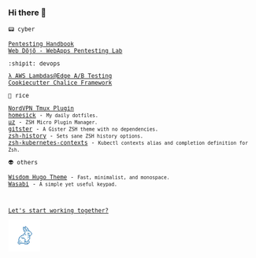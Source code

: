 ### Hi there 👋

<samp>
<small>

:pager: cyber

<a href="https://github.com/0xffsec/handbook">Pentesting Handbook</a>
<br>
<a href="https://github.com/0xffsec/webdojo">Web Dōjō - WebApps Pentesting Lab</a>

:shipit: devops

<a href="https://github.com/maxrodrigo/ab-testing-lambdas">λ AWS Lambdas@Edge A/B Testing</a>
<br>
<a href="https://github.com/maxrodrigo/cookiecutter-chalice">Cookiecutter Chalice Framework</a>

:rice_ball: rice

<a href="https://github.com/maxrodrigo/tmux-nordvpn">NordVPN Tmux Plugin</a>
<br>
<a href="https://github.com/maxrodrigo/homesick">homesick</a> - <small>My daily dotfiles.</small>
<br>
<a href="https://github.com/maxrodrigo/uz">µz</a> - <small>ZSH Micro Plugin Manager.</small>
<br>
<a href="https://github.com/maxrodrigo/gitster">gitster</a> - <small>A Gister ZSH theme with no dependencies.</small>
<br>
<a href="https://github.com/maxrodrigo/zsh-history">zsh-history</a> - <small>Sets sane ZSH history options.</small>
<br>
<a href="https://github.com/maxrodrigo/zsh-kubernetes-contexts">zsh-kubernetes-contexts</a> - <small>Kubectl contexts alias and completion definition for Zsh.</small>

:alien: others

<a href="https://github.com/maxrodrigo/hugo-theme-wisdom">Wisdom Hugo Theme</a> - <small>Fast, minimalist, and monospace.</small>
<br>
<a href="https://github.com/maxrodrigo/wasabi">Wasabi</a> - <small>A simple yet useful keypad.</small>

<br>

<a href="https://www.maxrodrigo.com">Let's start working together?</a>

<img src="assets/follow_the_white_rabbit.webp" alt="Follow The White Rabbit" width="65">
</small>
</samp>
